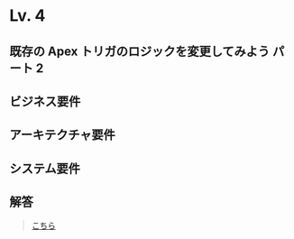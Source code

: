 # Lv. 4

## 既存の Apex トリガのロジックを変更してみよう パート 2

## ビジネス要件

## アーキテクチャ要件

## システム要件

## 解答

> [こちら](level-04-answer.md)
